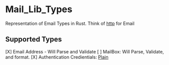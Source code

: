 # Mail_Lib_Types

Representation of Email Types in Rust. Think of [http](https://github.com/hyperium/http) for Email

## Supported Types

[X] Email Address - Will Parse and Validate
[ ] MailBox: Will Parse, Validate, and format.
[X] Authentication Credientials: [Plain](https://datatracker.ietf.org/doc/html/rfc4616)
